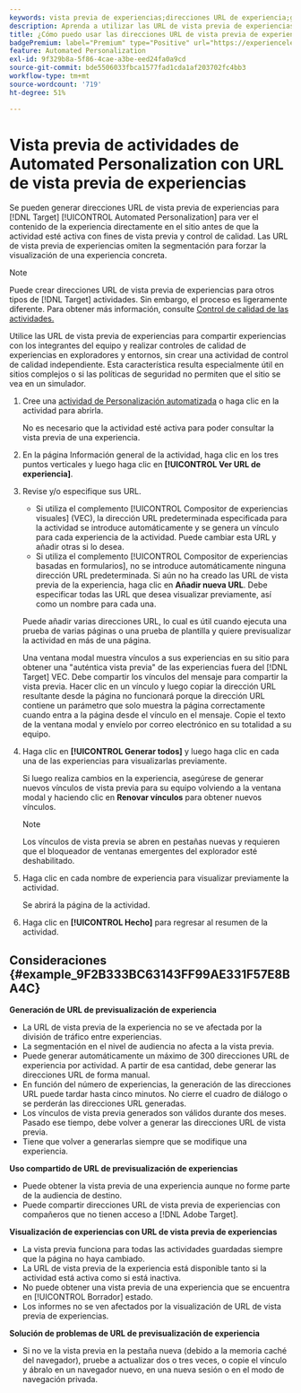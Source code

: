 ```yaml
---
keywords: vista previa de experiencias;direcciones URL de experiencia;generar direcciones URL;ver direcciones URL de experiencia
description: Aprenda a utilizar las URL de vista previa de experiencias para el Adobe [!DNL Target] Las actividades de Automated Personalization permiten ver el contenido de las experiencias directamente en el sitio antes de que la actividad esté activa.
title: ¿Cómo puedo usar las direcciones URL de vista previa de experiencias en actividades de Automated Personalization?
badgePremium: label="Premium" type="Positive" url="https://experienceleague.adobe.com/docs/target/using/introduction/intro.html?lang=en#premium newtab=true" tooltip="See what's included in Target Premium."
feature: Automated Personalization
exl-id: 9f329b8a-5f86-4cae-a3be-eed24fa0a9cd
source-git-commit: bde5506033fbca1577fad1cda1af203702fc4bb3
workflow-type: tm+mt
source-wordcount: '719'
ht-degree: 51%

---
```


# Vista previa de actividades de Automated Personalization con URL de vista previa de experiencias

Se pueden generar direcciones URL de vista previa de experiencias para [!DNL Target] [!UICONTROL Automated Personalization] para ver el contenido de la experiencia directamente en el sitio antes de que la actividad esté activa con fines de vista previa y control de calidad. Las URL de vista previa de experiencias omiten la segmentación para forzar la visualización de una experiencia concreta.

>[!NOTE]
>
>Puede crear direcciones URL de vista previa de experiencias para otros tipos de [!DNL Target] actividades. Sin embargo, el proceso es ligeramente diferente. Para obtener más información, consulte [Control de calidad de las actividades.](/help/main/c-activities/c-activity-qa/activity-qa.md#preview)

Utilice las URL de vista previa de experiencias para compartir experiencias con los integrantes del equipo y realizar controles de calidad de experiencias en exploradores y entornos, sin crear una actividad de control de calidad independiente. Esta característica resulta especialmente útil en sitios complejos o si las políticas de seguridad no permiten que el sitio se vea en un simulador.

1. Cree una [actividad de Personalización automatizada](/help/main/c-activities/t-automated-personalization/create-ap-activity.md#task_8AAF837796D74CF893CA2F88BA1491C9) o haga clic en la actividad para abrirla.

   No es necesario que la actividad esté activa para poder consultar la vista previa de una experiencia.

1. En la página Información general de la actividad, haga clic en los tres puntos verticales y luego haga clic en **[!UICONTROL Ver URL de experiencia]**.

1. Revise y/o especifique sus URL.

   * Si utiliza el complemento [!UICONTROL Compositor de experiencias visuales] (VEC), la dirección URL predeterminada especificada para la actividad se introduce automáticamente y se genera un vínculo para cada experiencia de la actividad. Puede cambiar esta URL y añadir otras si lo desea.
   * Si utiliza el complemento [!UICONTROL Compositor de experiencias basadas en formularios], no se introduce automáticamente ninguna dirección URL predeterminada. Si aún no ha creado las URL de vista previa de la experiencia, haga clic en **Añadir nueva URL**. Debe especificar todas las URL que desea visualizar previamente, así como un nombre para cada una.

   Puede añadir varias direcciones URL, lo cual es útil cuando ejecuta una prueba de varias páginas o una prueba de plantilla y quiere previsualizar la actividad en más de una página.

   Una ventana modal muestra vínculos a sus experiencias en su sitio para obtener una &quot;auténtica vista previa&quot; de las experiencias fuera del [!DNL Target] VEC. Debe compartir los vínculos del mensaje para compartir la vista previa. Hacer clic en un vínculo y luego copiar la dirección URL resultante desde la página no funcionará porque la dirección URL contiene un parámetro que solo muestra la página correctamente cuando entra a la página desde el vínculo en el mensaje. Copie el texto de la ventana modal y envíelo por correo electrónico en su totalidad a su equipo.

1. Haga clic en **[!UICONTROL Generar todos]** y luego haga clic en cada una de las experiencias para visualizarlas previamente.

   Si luego realiza cambios en la experiencia, asegúrese de generar nuevos vínculos de vista previa para su equipo volviendo a la ventana modal y haciendo clic en **Renovar vínculos** para obtener nuevos vínculos.

   >[!NOTE]
   >
   >Los vínculos de vista previa se abren en pestañas nuevas y requieren que el bloqueador de ventanas emergentes del explorador esté deshabilitado.

1. Haga clic en cada nombre de experiencia para visualizar previamente la actividad.

   Se abrirá la página de la actividad.

1. Haga clic en **[!UICONTROL Hecho]** para regresar al resumen de la actividad.

## Consideraciones {#example_9F2B333BC63143FF99AE331F57E8BA4C}

**Generación de URL de previsualización de experiencia**

* La URL de vista previa de la experiencia no se ve afectada por la división de tráfico entre experiencias.
* La segmentación en el nivel de audiencia no afecta a la vista previa.
* Puede generar automáticamente un máximo de 300 direcciones URL de experiencia por actividad. A partir de esa cantidad, debe generar las direcciones URL de forma manual.
* En función del número de experiencias, la generación de las direcciones URL puede tardar hasta cinco minutos. No cierre el cuadro de diálogo o se perderán las direcciones URL generadas.
* Los vínculos de vista previa generados son válidos durante dos meses. Pasado ese tiempo, debe volver a generar las direcciones URL de vista previa.
* Tiene que volver a generarlas siempre que se modifique una experiencia.

**Uso compartido de URL de previsualización de experiencias**

* Puede obtener la vista previa de una experiencia aunque no forme parte de la audiencia de destino.
* Puede compartir direcciones URL de vista previa de experiencias con compañeros que no tienen acceso a [!DNL Adobe Target].

**Visualización de experiencias con URL de vista previa de experiencias**

* La vista previa funciona para todas las actividades guardadas siempre que la página no haya cambiado.
* La URL de vista previa de la experiencia está disponible tanto si la actividad está activa como si está inactiva.
* No puede obtener una vista previa de una experiencia que se encuentra en [!UICONTROL Borrador] estado.
* Los informes no se ven afectados por la visualización de URL de vista previa de experiencias.

**Solución de problemas de URL de previsualización de experiencia**

* Si no ve la vista previa en la pestaña nueva (debido a la memoria caché del navegador), pruebe a actualizar dos o tres veces, o copie el vínculo y ábralo en un navegador nuevo, en una nueva sesión o en el modo de navegación privada.

